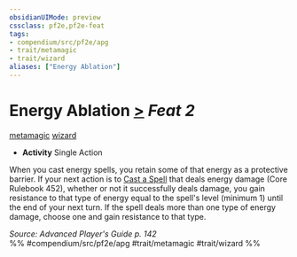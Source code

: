 ```yaml
---
obsidianUIMode: preview
cssclass: pf2e,pf2e-feat
tags:
- compendium/src/pf2e/apg
- trait/metamagic
- trait/wizard
aliases: ["Energy Ablation"]
---
```

# Energy Ablation  [>](chapter-9-playing-the-game.md#Actions "Single Action") *Feat 2*  
[metamagic](metamagic.md "Metamagic General Trait")  [wizard](Reference/Rules/Traits/wizard.md "Wizard Class Trait")  

- **Activity** Single Action

When you cast energy spells, you retain some of that energy as a protective barrier. If your next action is to [Cast a Spell](cast-a-spell.md) that deals energy damage (Core Rulebook 452), whether or not it successfully deals damage, you gain resistance to that type of energy equal to the spell's level (minimum 1) until the end of your next turn. If the spell deals more than one type of energy damage, choose one and gain resistance to that type.

*Source: Advanced Player's Guide p. 142*  
%% #compendium/src/pf2e/apg #trait/metamagic #trait/wizard %%